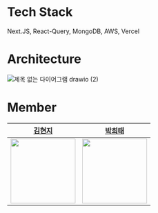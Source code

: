 # Tech Stack
Next.JS, React-Query, MongoDB, AWS, Vercel

# Architecture
![제목 없는 다이어그램 drawio (2)](https://github.com/user-attachments/assets/175f224e-ff4b-4f81-92ba-49c63dff9de0)

# Member
| [김현지](https://github.com/licakim) | [박희태](https://github.com/heeeete) |
| :---: | :---: |
| <img src="https://avatars.githubusercontent.com/u/103026721?v=4" width="150"/> | <img src="https://avatars.githubusercontent.com/u/101648575?v=4" width="150"/> | 
